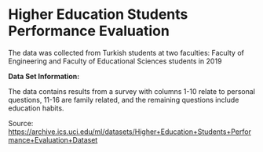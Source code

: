 # Higher Education Students Performance Evaluation

The data was collected from Turkish students at two faculties: Faculty of Engineering and Faculty of Educational Sciences students in 2019

**Data Set Information:**

The data contains results from a survey with columns 1-10 relate to personal questions, 11-16 are family related, and the remaining questions include education habits.

Source:
https://archive.ics.uci.edu/ml/datasets/Higher+Education+Students+Performance+Evaluation+Dataset
